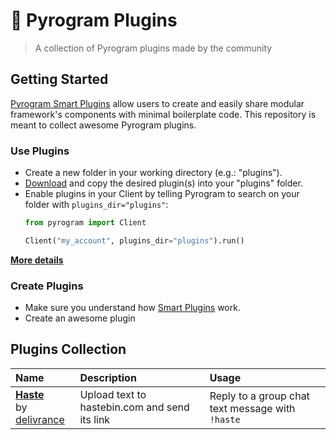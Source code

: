 # 🔌 Pyrogram Plugins

> A collection of Pyrogram plugins made by the community

## Getting Started

[Pyrogram Smart Plugins](//docs.pyrogram.ml/resources/SmartPlugins) allow users to create and easily share modular framework's components with minimal boilerplate code. This repository is meant to collect awesome Pyrogram plugins.

### Use Plugins

- Create a new folder in your working directory (e.g.: "plugins").
- [Download](https://github.com/pyrogram/plugins/archive/master.zip) and copy the desired plugin(s) into your "plugins" folder.
- Enable plugins in your Client by telling Pyrogram to search on your folder with `plugins_dir="plugins"`:
  ```python
  from pyrogram import Client

  Client("my_account", plugins_dir="plugins").run()
  ```

[**More details**](//docs.pyrogram.ml/resources/SmartPlugins)

### Create Plugins

- Make sure you understand how [Smart Plugins](//docs.pyrogram.ml/resources/SmartPlugins) work.
- Create an awesome plugin

## Plugins Collection

Name | Description | Usage
:--- | :--- | :---
[**Haste**](plugins/haste) <br> by [delivrance](//github.com/delivrance) | Upload text to hastebin.com and send its link | Reply to a group chat text message with `!haste`
